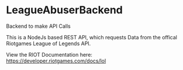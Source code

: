 # LeagueAbuserBackend
Backend to make API Calls

This is a NodeJs based REST API, which requests Data from the offical Riotgames League of Legends API.

View the RIOT Documentation here: 
https://developer.riotgames.com/docs/lol
